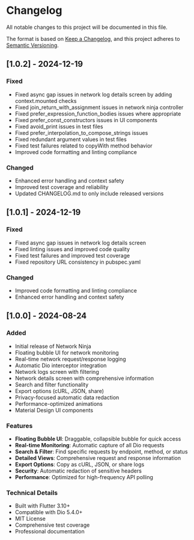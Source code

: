 # Changelog

All notable changes to this project will be documented in this file.

The format is based on [Keep a Changelog](https://keepachangelog.com/en/1.0.0/),
and this project adheres to [Semantic Versioning](https://semver.org/spec/v2.0.0.html).

## [1.0.2] - 2024-12-19

### Fixed
- Fixed async gap issues in network log details screen by adding context.mounted checks
- Fixed join_return_with_assignment issues in network ninja controller
- Fixed prefer_expression_function_bodies issues where appropriate
- Fixed prefer_const_constructors issues in UI components
- Fixed avoid_print issues in test files
- Fixed prefer_interpolation_to_compose_strings issues
- Fixed redundant argument values in test files
- Fixed test failures related to copyWith method behavior
- Improved code formatting and linting compliance

### Changed
- Enhanced error handling and context safety
- Improved test coverage and reliability
- Updated CHANGELOG.md to only include released versions

## [1.0.1] - 2024-12-19

### Fixed
- Fixed async gap issues in network log details screen
- Fixed linting issues and improved code quality
- Fixed test failures and improved test coverage
- Fixed repository URL consistency in pubspec.yaml

### Changed
- Improved code formatting and linting compliance
- Enhanced error handling and context safety

## [1.0.0] - 2024-08-24

### Added
- Initial release of Network Ninja
- Floating bubble UI for network monitoring
- Real-time network request/response logging
- Automatic Dio interceptor integration
- Network logs screen with filtering
- Network details screen with comprehensive information
- Search and filter functionality
- Export options (cURL, JSON, share)
- Privacy-focused automatic data redaction
- Performance-optimized animations
- Material Design UI components

### Features
- **Floating Bubble UI**: Draggable, collapsible bubble for quick access
- **Real-time Monitoring**: Automatic capture of all Dio requests
- **Search & Filter**: Find specific requests by endpoint, method, or status
- **Detailed Views**: Comprehensive request and response information
- **Export Options**: Copy as cURL, JSON, or share logs
- **Security**: Automatic redaction of sensitive headers
- **Performance**: Optimized for high-frequency API polling

### Technical Details
- Built with Flutter 3.10+
- Compatible with Dio 5.4.0+
- MIT License
- Comprehensive test coverage
- Professional documentation
